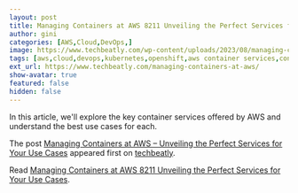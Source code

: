 ```yaml
---
layout: post
title: Managing Containers at AWS 8211 Unveiling the Perfect Services for Your Use Cases
author: gini
categories: [AWS,Cloud,DevOps,]
image: https://www.techbeatly.com/wp-content/uploads/2023/08/managing-containers-at-aws-1024x576.png
tags: [aws,cloud,devops,kubernetes,openshift,aws container services,container service in aws,containers,manage containers in amazon web service,managing containers at aws,]
ext_url: https://www.techbeatly.com/managing-containers-at-aws/
show-avatar: true
featured: false
hidden: false
---
```


<p>In this article, we'll explore the key container services offered by AWS and understand the best use cases for each.</p>
<p>The post <a href="https://www.techbeatly.com/managing-containers-at-aws/">Managing Containers at AWS &#8211; Unveiling the Perfect Services for Your Use Cases</a> appeared first on <a href="https://www.techbeatly.com">techbeatly</a>.</p>

Read [Managing Containers at AWS 8211 Unveiling the Perfect Services for Your Use Cases](https://www.techbeatly.com/managing-containers-at-aws/).